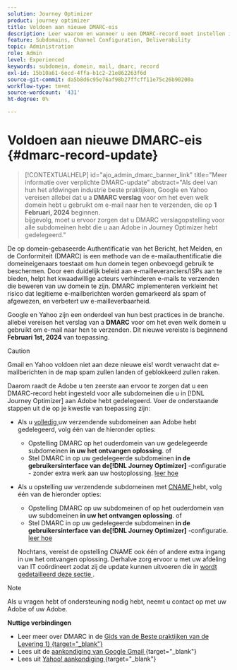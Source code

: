 ```yaml
---
solution: Journey Optimizer
product: journey optimizer
title: Voldoen aan nieuwe DMARC-eis
description: Leer waarom en wanneer u een DMARC-record moet instellen in Journey Optimizer
feature: Subdomains, Channel Configuration, Deliverability
topic: Administration
role: Admin
level: Experienced
keywords: subdomein, domein, mail, dmarc, record
exl-id: 15b10a61-6ecd-4ffa-b1c2-21e862263f6d
source-git-commit: da5b8d6c95e76af98b27ffcff11e75c26b90200a
workflow-type: tm+mt
source-wordcount: '431'
ht-degree: 0%

---
```


# Voldoen aan nieuwe DMARC-eis {#dmarc-record-update}

>[!CONTEXTUALHELP]
>id="ajo_admin_dmarc_banner_link"
>title="Meer informatie over verplichte DMARC-update"
>abstract="Als deel van hun het afdwingen industrie beste praktijken, Google en Yahoo vereisen allebei dat u a **DMARC verslag** voor om het even welk domein hebt u gebruikt om e-mail naar hen te verzenden, die op **1 Februari, 2024** beginnen.<br> bijgevolg, moet u ervoor zorgen dat u DMARC verslagopstelling voor alle subdomeinen hebt die u aan Adobe in Journey Optimizer hebt gedelegeerd."

De op domein-gebaseerde Authentificatie van het Bericht, het Melden, en de Conformiteit (DMARC) is een methode van de e-mailauthentificatie die domeineigenaars toestaat om hun domein tegen onbevoegd gebruik te beschermen. Door een duidelijk beleid aan e-mailleveranciers/ISPs aan te bieden, helpt het kwaadwillige acteurs verhinderen e-mails te verzenden die beweren van uw domein te zijn. DMARC implementeren verkleint het risico dat legitieme e-mailberichten worden gemarkeerd als spam of afgewezen, en verbetert uw e-mailleverbaarheid.

Google en Yahoo zijn een onderdeel van hun best practices in de branche. allebei vereisen het verslag van a **DMARC** voor om het even welk domein u gebruikt om e-mail naar hen te verzenden. Dit nieuwe vereiste is beginnend **Februari 1st, 2024** van toepassing.

>[!CAUTION]
>
>Gmail en Yahoo voldoen niet aan deze nieuwe eis! wordt verwacht dat e-mailberichten in de map spam zullen landen of geblokkeerd zullen raken.

Daarom raadt de Adobe u ten zeerste aan ervoor te zorgen dat u een DMARC-record hebt ingesteld voor alle subdomeinen die u in [!DNL Journey Optimizer] aan Adobe hebt gedelegeerd. Voer de onderstaande stappen uit die op je kwestie van toepassing zijn:

* Als u [ volledig ](delegate-subdomain.md#full-subdomain-delegation) uw verzendende subdomeinen aan Adobe hebt gedelegeerd, volg één van de hieronder opties:

   * Opstelling DMARC op het ouderdomein van uw gedelegeerde subdomeinen **in uw het ontvangen oplossing**.
of
   * Stel DMARC in op uw gedelegeerde subdomeinen **in de gebruikersinterface van de[!DNL Journey Optimizer]** -configuratie - zonder extra werk aan uw hostoplossing. [ leer hoe ](dmarc-record.md#implement-dmarc)

* Als u opstelling uw verzendende subdomeinen met [ CNAME ](delegate-subdomain.md#cname-subdomain-delegation) hebt, volg één van de hieronder opties:

   * Opstelling DMARC op uw subdomeinen of op het ouderdomein van uw subdomeinen **in uw het ontvangen oplossing**.
of
   * Stel DMARC in op uw gedelegeerde subdomeinen **in de gebruikersinterface van de[!DNL Journey Optimizer]** -configuratie. [ leer hoe ](dmarc-record.md#implement-dmarc)

  Nochtans, vereist de opstelling CNAME ook één of andere extra ingang in uw het ontvangen oplossing. Derhalve zorg ervoor u met uw afdeling van IT coördineert zodat zij de update kunnen uitvoeren die in [ wordt gedetailleerd deze sectie ](dmarc-record.md#implement-dmarc).

<!--The most recent timelines shared by Google and Yahoo! are as follows:

* Google:

    * **February 2024** – Temporary bounces designed to provide warning of non-compliance will begin. Emails will still be delivered as normal after a short delay if you are not yet in compliance. If you are fully in compliance there will be no temporary bounces and you will not be affected.

    * **April 2024** – Blocks will begin for senders who are not in compliance with DMARC requirement. Only a portion of non-compliant email will be blocked at first, with the percentage blocked increasing over time.

    * **June 1st, 2024** – Any sender not in full compliance will experience blocking.

* Yahoo! has not provided exact dates, but has said "the rollout of enforcement will begin in February 2024. Enforcement will be gradually rolled out".
-->

>[!NOTE]
>
>Als u vragen hebt of ondersteuning nodig hebt, neemt u contact op met uw Adobe of uw Adobe.

**Nuttige verbindingen**

* Leer meer over DMARC in de [ Gids van de Beste praktijken van de Levering 1} {target="_blank"}](https://experienceleague.adobe.com/docs/deliverability-learn/deliverability-best-practice-guide/additional-resources/technotes/implement-dmarc.html#about)
* Lees uit de [ aankondiging van Google Gmail ](https://blog.google/products/gmail/gmail-security-authentication-spam-protection/) {target="_blank"}
* Lees uit [ Yahoo! aankondiging ](https://blog.postmaster.yahooinc.com/post/730172167494483968/more-secure-less-spam) {target="_blank"}

<!--Find more guidance about these changes in the [Deliverability Best Practice Guide]-->
